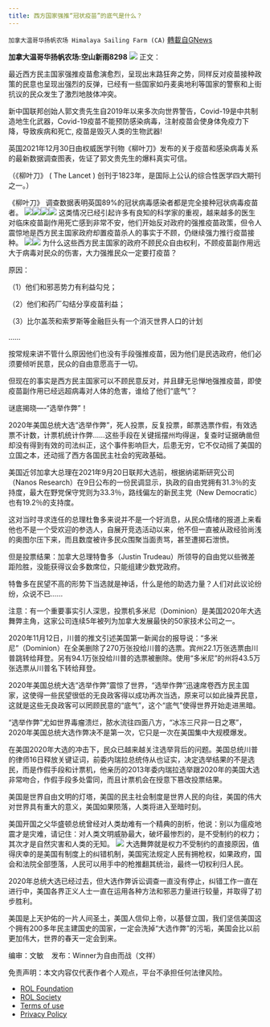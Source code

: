 ```yaml
---
title: 西方国家强推“冠状疫苗”的底气是什么？
---
```

`加拿大温哥华扬帆农场 Himalaya Sailing Farm (CA)` [轉載自GNews](https://gnews.org/zh-hans/1838118/)

**加拿大温哥华扬帆农场:空山新雨8298**
![](https://assets.gnews.org/wp-content/uploads/2022/01/截圖-2022-01-08-下午7.57.30.png)
正文：

最近西方民主国家强推疫苗愈演愈烈，呈现出末路狂奔之势，同样反对疫苗接种政策的民意也呈现出强烈的反弹，已经有一些国家如丹麦奥地利等国家的警察和上街抗议的民众发生了激烈地肢体冲突。

新中国联邦创始人郭文贵先生自2019年以来多次向世界警告，Covid-19是中共制造地生化武器，Covid-19疫苗不能预防感染病毒，注射疫苗会使身体免疫力下降，导致疾病和死亡, 疫苗是毁灭人类的生物武器!

英国2021年12月30日由权威医学刊物《柳叶刀》发布的关于疫苗和感染病毒关系的最新数据调查图表，佐证了郭文贵先生的爆料真实可信。

（《柳叶刀》 ( The Lancet ) 创刊于1823年，是国际上公认的综合性医学四大期刊之一。）

《柳叶刀》 调查数据表明英国89%的冠状病毒感染者都是完全接种冠状病毒疫苗者。
![](https://assets.gnews.org/wp-content/uploads/2022/01/截圖-2022-01-08-下午8.01.09.png)![](https://assets.gnews.org/wp-content/uploads/2022/01/截圖-2022-01-08-下午8.02.38.png)![](https://assets.gnews.org/wp-content/uploads/2022/01/截圖-2022-01-08-下午8.02.58-1.png)![](https://assets.gnews.org/wp-content/uploads/2022/01/截圖-2022-01-08-下午8.03.19.png)
这类情况已经引起许多有良知的科学家的重视，越来越多的医生对临床疫苗副作用死亡感到非常不安，他们开始反对政府的强推疫苗政策，但令人震惊地是西方民主国家政府却置疫苗杀人的事实于不顾，仍继续强力推行疫苗接种。
![](https://assets.gnews.org/wp-content/uploads/2022/01/截圖-2022-01-08-下午8.03.39.png)![](https://assets.gnews.org/wp-content/uploads/2022/01/截圖-2022-01-08-下午8.10.12.png)
为什么这些西方民主国家的政府不顾民众自由权利，不顾疫苗副作用远大于病毒对民众的伤害，大力强推民众一定要打疫苗？

原因：

（1）他们和邪恶势力有利益勾兑；

（2）他们和药厂勾结分享疫苗利益；

（3）比尔盖茨和索罗斯等金融巨头有一个消灭世界人口的计划

……

按常规来讲不管什么原因他们也没有手段强推疫苗，因为他们是民选政府，他们必须要倾听民意，民众的自由意愿高于一切。

但现在的事实是西方民主国家可以不顾民意反对，并且肆无忌惮地强推疫苗，即使疫苗副作用已经远超病毒对人体的危害，谁给了他们“底气”？

谜底揭晓—-“选举作弊”！

2020年美国总统大选“选举作弊”，死人投票，反复投票，邮票选票作假，有效选票不计数，计票机统计作弊……这些手段在关键摇摆州均得逞，复查时证据确凿但却没有得到有效的司法纠正，这个事件影响巨大，后患无穷，它不仅动摇了美国的立国之本，还动摇了西方各国民主社会的宪政基础。

美国近邻加拿大总理在2021年9月20日联邦大选前，根据纳诺斯研究公司（Nanos Research）在9日公布的一份民调显示，执政的自由党拥有31.3％的支持度，最大在野党保守党则为33.3％，路线偏左的新民主党（New Democratic）也有19.2％的支持度。

这对当时寻求连任的总理杜鲁多来说并不是一个好消息，从民众情绪的报道上来看他也不是一个受欢迎的参选人，自展开竞选活动以来，他不但一直被从政经验尚浅的奥图尔压下来，而且数度被许多民众围聚当面责骂，甚至遭掷石泄愤。

但是投票结果：加拿大总理特鲁多（Justin Trudeau）所领导的自由党以些微差距险胜，没能获得议会多数席位，只能组建少数党政府。

特鲁多在民望不高的形势下当选就是神话，什么是他的助选力量？人们对此议论纷纷，众说不已……

注意：有一个重要事实引人深思，投票机多米尼（Dominion）是美国2020年大选舞弊主角，这家公司连续5年被列为加拿大发展最快的50家技术公司之一。

2020年11月12日，川普的推文引述美国第一新闻台的报导说：“多米尼”（Dominion）在全美删除了270万张投给川普的选票。宾州22.1万张选票由川普跳转给拜登。另有94.1万张投给川普的选票被删除。使用“多米尼”的州将43.5万张选票从川普名下转给拜登。

2020年美国总统大选“选举作弊”震惊了世界，“选举作弊”迅速席卷西方民主国家，这使得一些民望很低的无良政客得以成功再次当选，原来可以如此操弄民意，这就是这些无良政客可以罔顾民意的“底气”，这个“底气”使得世界开始走进黑暗。

“选举作弊”尤如世界毒瘤溃烂，脓水流往四面八方，“冰冻三尺非一日之寒”，2020年美国总统大选作弊决不是第一次，它只是一次在美国集中大规模爆发。

在美国2020年大选的冲击下，民众已越来越关注选举背后的问题。美国总统川普的律师16日释放关键证词，前委内瑞拉总统侍从也证实，决定选举结果的不是选民，而是作假手段和计票机，他亲历的2013年委内瑞拉选举跟2020年的美国大选非常吻合，作假手段多处雷同，而且计票机会在授意下篡改投票结果。

美国是世界自由文明的灯塔，美国的民主社会制度是世界人民的向往，美国的伟大对世界具有重大的意义，美国如果陨落，人类将进入至暗时刻。

美国开国之父华盛顿总统曾经对人类劫难有一个精典的剖析，他说：别以为瘟疫地震才是灾难，请记住：对人类文明威胁最大，破坏最惨烈的，是不受制约的权力；其次才是自然灾害和人类的无知。
![](https://assets.gnews.org/wp-content/uploads/2022/01/截圖-2022-01-08-下午8.12.01.png)
大选舞弊就是权力不受制约的直接原因，值得庆幸的是美国有制度上的纠错机制，美国宪法规定人民有拥枪权，如果政府，国会和法院全部堕落，人民可以用手中的枪推翻其统治，最终一切权利归人民。

2020年总统大选已经过去，但大选作弊诉讼调查一直没有停止，纠错工作一直在进行中，美国各界正义人士一直在运用各种方法和邪恶力量进行较量，并取得了初步胜利。

美国是上天护佑的一片人间圣土，美国人信仰上帝，以基督立国，我们坚信美国这个拥有200多年民主建国史的国家，一定会洗掉“大选作弊”的污垢，美国会比以前更加伟大，世界的春天一定会到来。

编审：文敏    发布：Winner为自由而战（文祥）

 

免责声明：本文内容仅代表作者个人观点，平台不承担任何法律风险。

- [ROL Foundation](https://rolfoundation.org/)
- [ROL Society](https://rolsociety.org/)
- [Terms of use](https://gnews.org/terms-of-use-3/)
- [Privacy Policy](https://gnews.org/privacy-policy/)
